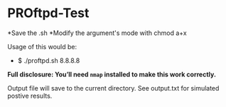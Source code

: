 # PROftpd-Test

*Save the .sh *Modify the argument's mode with chmod a+x

Usage of this would be:

* $ ./proftpd.sh 8.8.8.8

<b>Full disclosure: You’ll need `nmap` installed to make this work correctly.</b>

Output file will save to the current directory. See output.txt for simulated postive results.
